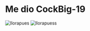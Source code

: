 # Me dio CockBig-19

![llorapues](https://quebolu.com/uploads/meme1567194099gen.jpg)
![llorapuess](https://quebolu.com/uploads/meme1567194099gen.jpg)
